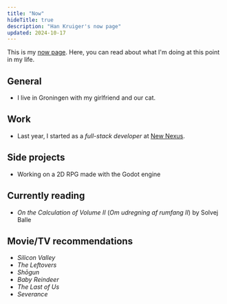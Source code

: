 ```yaml
---
title: "Now"
hideTitle: true
description: "Han Kruiger's now page"
updated: 2024-10-17
---
```


This is my [now page](https://nownownow.com/about).
Here, you can read about what I'm doing at this point in my life.

## General

- I live in Groningen with my girlfriend and our cat. 

## Work

- Last year, I started as a *full-stack developer* at [New Nexus](https://newnexus.nl/).

## Side projects

- Working on a 2D RPG made with the Godot engine  

## Currently reading

- *On the Calculation of Volume II* (*Om udregning af rumfang II*) by Solvej Balle

## Movie/TV recommendations

- *Silicon Valley*
- *The Leftovers*
- *Shōgun*
- *Baby Reindeer*
- *The Last of Us*
- *Severance*
